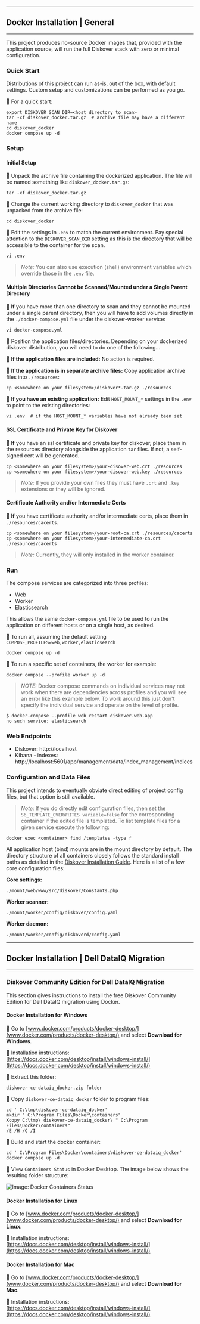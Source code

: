 ___
## Docker Installation | General
___

This project produces no-source Docker images that, provided with the application source, will run the full Diskover stack with zero or minimal configuration. 

### Quick Start

Distributions of this project can run as-is, out of the box, with default settings. Custom setup and customizations can be performed as you go. 

🔴 For a quick start:

```shell
export DISKOVER_SCAN_DIR=<host directory to scan>
tar -xf diskover_docker.tar.gz  # archive file may have a different name
cd diskover_docker
docker compose up -d
```

### Setup

#### Initial Setup

🔴 Unpack the archive file containing the dockerized application. The file will be named something like `diskover_docker.tar.gz`:

```shell
tar -xf diskover_docker.tar.gz
```
  
🔴 Change the current working directory to `diskover_docker` that was unpacked from the archive file:

```shell
cd diskover_docker
```
  
🔴 Edit the settings in `.env` to match the current environment. Pay special attention to the `DISKOVER_SCAN_DIR` setting as this is the directory that will be accessible to the container for the scan. 

```shell
vi .env
```

> *Note:* You can also use execution (shell) environment variables which override those in the `.env` file.

#### Multiple Directories Cannot be Scanned/Mounted under a Single Parent Directory

🔴 **If** you have more than one directory to scan and they cannot be mounted under a single parent directory, then you will have to add volumes directly in the 
  `./docker-compose.yml` file under the diskover-worker service:

```shell
vi docker-compose.yml
```
  
🔴 Position the application files/directories. Depending on your dockerized diskover distribution, you will need to do one of the following...
  
🔴 **If the application files are included:** No action is required.
    
🔴 **If the application is in separate archive files:** Copy application archive files into `./resources`:

```shell
cp <somewhere on your filesystem>/diskover*.tar.gz ./resources
```

🔴 **If you have an existing application:** Edit `HOST_MOUNT_*` settings in the `.env` to point to the existing directories:

```shell
vi .env  # if the HOST_MOUNT_* variables have not already been set
```

#### SSL Certificate and Private Key for Diskover 
    
🔴 **If** you have an ssl certificate and private key for diskover, place them in the resources directory alongside the application `tar` files. If not, a self-signed cert
  will be generated. 
  
```shell
cp <somewhere on your filesystem>/your-disover-web.crt ./resources
cp <somewhere on your filesystem>/your-disover-web.key ./resources
```

> *Note:* If you provide your own files they must have `.crt` and `.key` extensions or they will be ignored.

#### Certificate Authority and/or Intermediate Certs
  
🔴 **If** you have certificate authority and/or intermediate certs, place them in `./resources/cacerts`.

```shell
cp <somewhere on your filesystem>/your-root-ca.crt ./resources/cacerts
cp <somewhere on your filesystem>/your-intermediate-ca.crt ./resources/cacerts
```

> *Note:* Currently, they will only installed in the worker container.

### Run

The compose services are categorized into three profiles: 
- Web
- Worker
- Elasticsearch

This allows the same `docker-compose.yml` file to be used to run the application on different hosts or on a single host, as desired.

🔴 To run all, assuming the default setting `COMPOSE_PROFILES=web,worker,elasticsearch`

```shell
docker compose up -d
```

🔴 To run a specific set of containers, the worker for example:

```shell
docker compose --profile worker up -d
```

> *NOTE:* Docker compose commands on individual services may not work when there are dependencies across profiles and you will see an error like this example below. To work around this just don't specify the individual service and operate on the level of profile.

```shell
$ docker-compose --profile web restart diskover-web-app
no such service: elasticsearch
```

### Web Endpoints

- Diskover: http://localhost
- Kibana - indexes: http://localhost:5601/app/management/data/index_management/indices

### Configuration and Data Files

This project intends to eventually obviate direct editing of project config files, but that option is still available.

> *Note:* If you do directly edit configuration files, then set the `S6_TEMPLATE_OVERWRITES variable=false` for the corresponding container if the edited file is templated. To list template files for a given service execute the following:

```shell
docker exec <container> find /templates -type f
```

All application host (bind) mounts are in the mount directory by default. The directory structure of all containers closely follows the standard install paths as detailed in the [Diskover Installation Guide](https://docs.diskoverdata.com/diskover_installation_guide/). Here is a list of a few core configuration files:

**Core settings:**
```
./mount/web/www/src/diskover/Constants.php
```

**Worker scanner:**
```
./mount/worker/config/diskover/config.yaml
```

**Worker daemon:**
```
./mount/worker/config/diskoverd/config.yaml
```

___
## Docker Installation | Dell DataIQ Migration
___

### Diskover Community Edition for Dell DataIQ Migration

This section gives instructions to install the free Diskover Community Edition for Dell DataIQ migration using Docker.

#### Docker Installation for Windows

🔴 Go to [www.docker.com/products/docker-desktop/](www.docker.com/products/docker-desktop/) and select **Download for Windows**.

🔴 Installation instructions: [https://docs.docker.com/desktop/install/windows-install/](https://docs.docker.com/desktop/install/windows-install/)

🔴 Extract this folder:

```shell
diskover-ce-dataiq_docker.zip folder
```

🔴  Copy `diskover-ce-dataiq_docker` folder to program files:

```
cd ' C:\tmp\diskover-ce-dataiq_docker'
mkdir " C:\Program Files\Docker\containers"
Xcopy C:\tmp\ diskover-ce-dataiq_docker\ " C:\Program Files\Docker\containers"
/E /H /C /I
```

🔴  Build and start the docker container:

```
cd ' C:\Program Files\Docker\containers\diskover-ce-dataiq_docker'
docker compose up -d
```

🔴  View `Containers Status` in Docker Desktop. The image below shows the resulting folder structure:

![Image: Docker Containers Status](images/image_docker_container_status.png)

#### Docker Installation for Linux

🔴 Go to [www.docker.com/products/docker-desktop/](www.docker.com/products/docker-desktop/) and select **Download for Linux**.

🔴 Installation instructions: [https://docs.docker.com/desktop/install/windows-install/](https://docs.docker.com/desktop/install/windows-install/)

#### Docker Installation for Mac

🔴 Go to [www.docker.com/products/docker-desktop/](www.docker.com/products/docker-desktop/) and select **Download for Mac**.

🔴 Installation instructions: [https://docs.docker.com/desktop/install/windows-install/](https://docs.docker.com/desktop/install/windows-install/)
